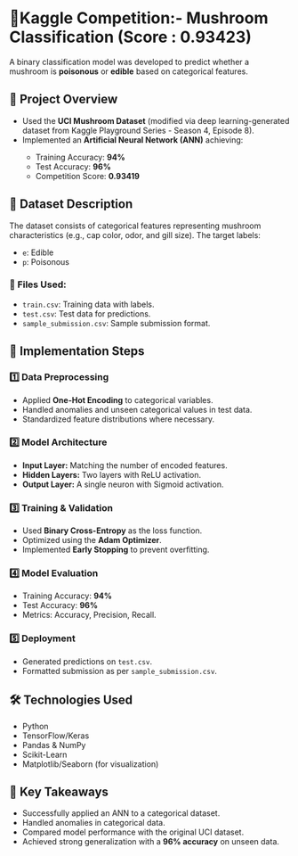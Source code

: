 <h1>🍄Kaggle Competition:- Mushroom Classification (Score : 0.93423)</h1>
    <p>A binary classification model was developed to predict whether a mushroom is <strong>poisonous</strong> or <strong>edible</strong> based on categorical features.</p>
    <h2>📌 Project Overview</h2>
    <ul>
        <li>Used the <strong>UCI Mushroom Dataset</strong> (modified via deep learning-generated dataset from Kaggle Playground Series - Season 4, Episode 8).</li>
        <li>Implemented an <strong>Artificial Neural Network (ANN)</strong> achieving:</li>
        <ul>
            <li>Training Accuracy: <strong>94%</strong></li>
            <li>Test Accuracy: <strong>96%</strong></li>
            <li>Competition Score: <strong>0.93419</strong></li>
        </ul>
    </ul>
    <h2>📂 Dataset Description</h2>
    <p>The dataset consists of categorical features representing mushroom characteristics (e.g., cap color, odor, and gill size). The target labels:</p>
    <ul>
        <li><code>e</code>: Edible</li>
        <li><code>p</code>: Poisonous</li>
    </ul>
    <h3>📁 Files Used:</h3>
    <ul>
        <li><code>train.csv</code>: Training data with labels.</li>
        <li><code>test.csv</code>: Test data for predictions.</li>
        <li><code>sample_submission.csv</code>: Sample submission format.</li>
    </ul>
    <h2>🚀 Implementation Steps</h2>
    <h3>1️⃣ Data Preprocessing</h3>
    <ul>
        <li>Applied <strong>One-Hot Encoding</strong> to categorical variables.</li>
        <li>Handled anomalies and unseen categorical values in test data.</li>
        <li>Standardized feature distributions where necessary.</li>
    </ul>
    <h3>2️⃣ Model Architecture</h3>
    <ul>
        <li><strong>Input Layer:</strong> Matching the number of encoded features.</li>
        <li><strong>Hidden Layers:</strong> Two layers with ReLU activation.</li>
        <li><strong>Output Layer:</strong> A single neuron with Sigmoid activation.</li>
    </ul>
    <h3>3️⃣ Training & Validation</h3>
    <ul>
        <li>Used <strong>Binary Cross-Entropy</strong> as the loss function.</li>
        <li>Optimized using the <strong>Adam Optimizer</strong>.</li>
        <li>Implemented <strong>Early Stopping</strong> to prevent overfitting.</li>
    </ul>
    <h3>4️⃣ Model Evaluation</h3>
    <ul>
        <li>Training Accuracy: <strong>94%</strong></li>
        <li>Test Accuracy: <strong>96%</strong></li>
        <li>Metrics: Accuracy, Precision, Recall.</li>
    </ul>
    <h3>5️⃣ Deployment</h3>
    <ul>
        <li>Generated predictions on <code>test.csv</code>.</li>
        <li>Formatted submission as per <code>sample_submission.csv</code>.</li>
    </ul>
    <h2>🛠 Technologies Used</h2>
    <ul>
        <li>Python</li>
        <li>TensorFlow/Keras</li>
        <li>Pandas & NumPy</li>
        <li>Scikit-Learn</li>
        <li>Matplotlib/Seaborn (for visualization)</li>
    </ul>
    <h2>📌 Key Takeaways</h2>
    <ul>
        <li>Successfully applied an ANN to a categorical dataset.</li>
        <li>Handled anomalies in categorical data.</li>
        <li>Compared model performance with the original UCI dataset.</li>
        <li>Achieved strong generalization with a <strong>96% accuracy</strong> on unseen data.</li>
    </ul>
